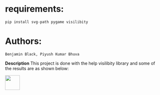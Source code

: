 # requirements:

    pip install svg-path pygame visilibity

# Authors:
    Benjamin Black, Piyush Kumar Bhuva
    
**Description**
This project is done with the help visilibity library and some of the results are as shown below:
 
<img src="https://github.com/Godcreatebugs/Agent-Theif-2-Sum-Intelligent-Game/blob/master/report_videos/cluttered_static_path.gif" width="48">

